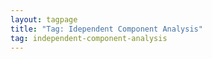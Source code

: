 ```yaml
---
layout: tagpage
title: "Tag: Idependent Component Analysis"
tag: independent-component-analysis
---
```

